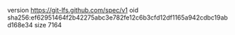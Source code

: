 version https://git-lfs.github.com/spec/v1
oid sha256:ef62951464f2b42275abc3e782fe12c6b3cfd12df1165a942cdbc19abd168e34
size 7164
